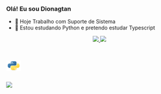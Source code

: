 ### Olá! Eu sou Dionagtan

- 🔭 Hoje Trabalho com Suporte de Sistema 
- 🌱 Estou estudando Python e pretendo estudar Typescript

<div align="center">
  <a href="https://github.com/Dionagtan">
  <img height="180em" src="https://github-readme-stats.vercel.app/api?username=Dionagtan&show_icons=true&theme=dark&include_all_commits=true&count_private=true"/>
  <img height="180em" src="https://github-readme-stats.vercel.app/api/top-langs/?username=Dionagtan&layout=compact&langs_count=7&theme=dark"/>
</div>
  
  ##
  
<div style="display: inline_block"><br>
  <img align="center" alt="Dionagtan-Python" height="30" width="40" src="https://raw.githubusercontent.com/devicons/devicon/master/icons/python/python-original.svg">
</div>
  
  ##
  
<div> 
  <a href="https://www.instagram.com/dionagtan_rafael/" target="_blank"><img src="https://img.shields.io/badge/-Instagram-%23E4405F?style=for-the-badge&logo=instagram&logoColor=white" target="_blank"></a> 
</div>
